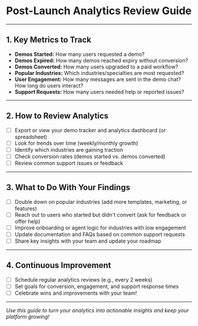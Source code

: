 # Post-Launch Analytics Review Guide

---

## 1. Key Metrics to Track
- **Demos Started:** How many users requested a demo?
- **Demos Expired:** How many demos reached expiry without conversion?
- **Demos Converted:** How many users upgraded to a paid workflow?
- **Popular Industries:** Which industries/specialties are most requested?
- **User Engagement:** How many messages are sent in the demo chat? How long do users interact?
- **Support Requests:** How many users needed help or reported issues?

---

## 2. How to Review Analytics
- [ ] Export or view your demo tracker and analytics dashboard (or spreadsheet)
- [ ] Look for trends over time (weekly/monthly growth)
- [ ] Identify which industries are gaining traction
- [ ] Check conversion rates (demos started vs. demos converted)
- [ ] Review common support issues or feedback

---

## 3. What to Do With Your Findings
- [ ] Double down on popular industries (add more templates, marketing, or features)
- [ ] Reach out to users who started but didn't convert (ask for feedback or offer help)
- [ ] Improve onboarding or agent logic for industries with low engagement
- [ ] Update documentation and FAQs based on common support requests
- [ ] Share key insights with your team and update your roadmap

---

## 4. Continuous Improvement
- [ ] Schedule regular analytics reviews (e.g., every 2 weeks)
- [ ] Set goals for conversion, engagement, and support response times
- [ ] Celebrate wins and improvements with your team!

---

*Use this guide to turn your analytics into actionable insights and keep your platform growing!* 